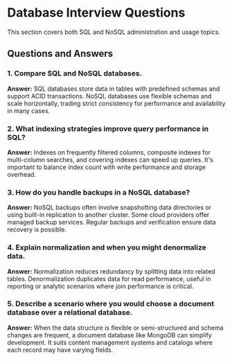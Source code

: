 # Database Interview Questions

This section covers both SQL and NoSQL administration and usage topics.

## Questions and Answers

### 1. Compare SQL and NoSQL databases.
**Answer:** SQL databases store data in tables with predefined schemas and support ACID transactions. NoSQL databases use flexible schemas and scale horizontally, trading strict consistency for performance and availability in many cases.

### 2. What indexing strategies improve query performance in SQL?
**Answer:** Indexes on frequently filtered columns, composite indexes for multi-column searches, and covering indexes can speed up queries. It's important to balance index count with write performance and storage overhead.

### 3. How do you handle backups in a NoSQL database?
**Answer:** NoSQL backups often involve snapshotting data directories or using built-in replication to another cluster. Some cloud providers offer managed backup services. Regular backups and verification ensure data recovery is possible.

### 4. Explain normalization and when you might denormalize data.
**Answer:** Normalization reduces redundancy by splitting data into related tables. Denormalization duplicates data for read performance, useful in reporting or analytic scenarios where join performance is critical.

### 5. Describe a scenario where you would choose a document database over a relational database.
**Answer:** When the data structure is flexible or semi-structured and schema changes are frequent, a document database like MongoDB can simplify development. It suits content management systems and catalogs where each record may have varying fields.
